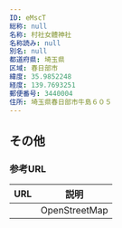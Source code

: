 ```yaml
---
ID: eMscT
総称: null
名称: 村社女體神社
名称読み: null
別名: null
都道府県: 埼玉県
区域: 春日部市
緯度: 35.9852248
経度: 139.7693251
郵便番号: 3440004
住所: 埼玉県春日部市牛島６０５
---
```


## その他

### 参考URL

| URL | 説明          |
| --- | ------------- |
|     | OpenStreetMap |
